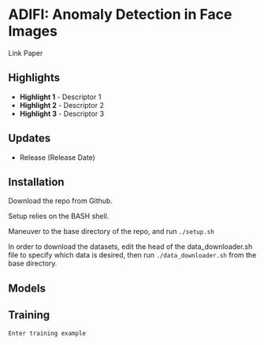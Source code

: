 # ADIFI: Anomaly Detection in Face Images

Link Paper

## Highlights

- **Highlight 1** - Descriptor 1
- **Highlight 2** - Descriptor 2
- **Highlight 3** - Descriptor 3

## Updates

- Release (Release Date)

## Installation

Download the repo from Github.

Setup relies on the BASH shell.

Maneuver to the base directory of the repo, and run `./setup.sh`

In order to download the datasets, edit the head of the data_downloader.sh file to specify which data is desired, then run `./data_downloader.sh` from the base directory.

## Models


## Training

`Enter training example`

Note:

1. Note 1
2. Note 2

## Citations


## License

For academic use, this project is licensed under the MIT License - see the LICENSE file for details.
